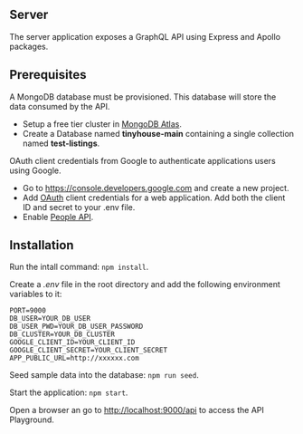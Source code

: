 ## Server

The server application exposes a GraphQL API using Express and Apollo packages.

## Prerequisites

A MongoDB database must be provisioned. This database will store the data consumed by the API.

- Setup a free tier cluster in [MongoDB Atlas](https://www.mongodb.com/cloud/atlas).
- Create a Database named **tinyhouse-main** containing a single collection named **test-listings**.

OAuth client credentials from Google to authenticate applications users using Google.

- Go to https://console.developers.google.com and create a new project.
- Add [OAuth](https://developers.google.com/identity/protocols/oauth2/scopes) client credentials for a web application. Add both the client ID and secret to your .env file.
- Enable [People API](https://developers.google.com/people/api/rest/v1/people/get).

## Installation

Run the intall command: `npm install`.

Create a _.env_ file in the root directory and add the following environment variables to it:

```
PORT=9000
DB_USER=YOUR_DB_USER
DB_USER_PWD=YOUR_DB_USER_PASSWORD
DB_CLUSTER=YOUR_DB_CLUSTER
GOOGLE_CLIENT_ID=YOUR_CLIENT_ID
GOOGLE_CLIENT_SECRET=YOUR_CLIENT_SECRET
APP_PUBLIC_URL=http://xxxxxx.com
```

Seed sample data into the database: `npm run seed`.

Start the application: `npm start`.

Open a browser an go to [http://localhost:9000/api](http://localhost:9000/api) to access the API Playground.
